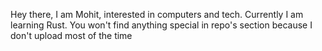 Hey there, I am Mohit, interested in computers and tech. Currently I am learning Rust. 
You won't find anything special in repo's section because I don't upload most of the time

